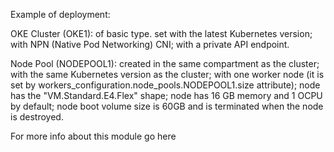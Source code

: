Example of deployment:

OKE Cluster (OKE1): of basic type. set with the latest Kubernetes version; with NPN (Native Pod Networking) CNI; with a private API endpoint.

Node Pool (NODEPOOL1): created in the same compartment as the cluster; with the same Kubernetes version as the cluster; with one worker node (it is set by workers_configuration.node_pools.NODEPOOL1.size attribute); node has the "VM.Standard.E4.Flex" shape; node has 16 GB memory and 1 OCPU by default; node boot volume size is 60GB and is terminated when the node is destroyed.

For more info about this module go here